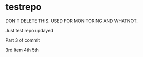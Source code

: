 # testrepo
DON'T DELETE THIS. USED FOR MONITORING AND WHATNOT.

Just test repo
updayed

Part 3 of commit

3rd Item
4th
5th
